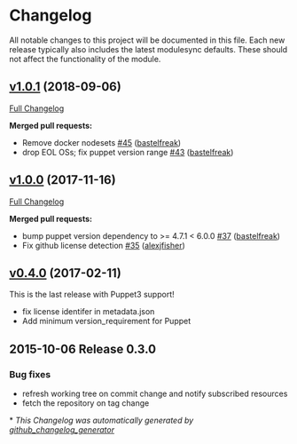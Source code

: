 # Changelog

All notable changes to this project will be documented in this file.
Each new release typically also includes the latest modulesync defaults.
These should not affect the functionality of the module.

## [v1.0.1](https://github.com/voxpupuli/puppet-git_resource/tree/v1.0.1) (2018-09-06)

[Full Changelog](https://github.com/voxpupuli/puppet-git_resource/compare/v1.0.0...v1.0.1)

**Merged pull requests:**

- Remove docker nodesets [\#45](https://github.com/voxpupuli/puppet-git_resource/pull/45) ([bastelfreak](https://github.com/bastelfreak))
- drop EOL OSs; fix puppet version range [\#43](https://github.com/voxpupuli/puppet-git_resource/pull/43) ([bastelfreak](https://github.com/bastelfreak))

## [v1.0.0](https://github.com/voxpupuli/puppet-git_resource/tree/v1.0.0) (2017-11-16)

[Full Changelog](https://github.com/voxpupuli/puppet-git_resource/compare/v0.4.0...v1.0.0)

**Merged pull requests:**

- bump puppet version dependency to \>= 4.7.1 \< 6.0.0 [\#37](https://github.com/voxpupuli/puppet-git_resource/pull/37) ([bastelfreak](https://github.com/bastelfreak))
- Fix github license detection [\#35](https://github.com/voxpupuli/puppet-git_resource/pull/35) ([alexjfisher](https://github.com/alexjfisher))

## [v0.4.0](https://github.com/voxpupuli/puppet-git_resource/tree/v0.4.0) (2017-02-11)

This is the last release with Puppet3 support!
* fix license identifer in metadata.json
* Add minimum version_requirement for Puppet

## 2015-10-06 Release 0.3.0

### Bug fixes

* refresh working tree on commit change and notify subscribed resources
* fetch the repository on tag change


\* *This Changelog was automatically generated by [github_changelog_generator](https://github.com/github-changelog-generator/github-changelog-generator)*
